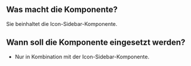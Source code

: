 
## Was macht die Komponente?
Sie beinhaltet die Icon-Sidebar-Komponente.

## Wann soll die Komponente eingesetzt werden?
* Nur in Kombination mit der Icon-Sidebar-Komponente.